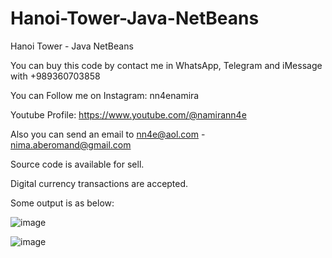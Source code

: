 # Hanoi-Tower-Java-NetBeans
Hanoi Tower - Java NetBeans

You can buy this code by contact me in WhatsApp, Telegram and iMessage with +989360703858

You can Follow me on Instagram: nn4enamira

Youtube Profile: https://www.youtube.com/@namirann4e

Also you can send an email to nn4e@aol.com - nima.aberomand@gmail.com

Source code is available for sell.

Digital currency transactions are accepted.

Some output is as below:

![image](https://github.com/user-attachments/assets/28cdea75-fffe-4088-99c9-b9fcaa832699)

![image](https://github.com/user-attachments/assets/d9668779-bf60-41ff-b094-955806b0ce62)
